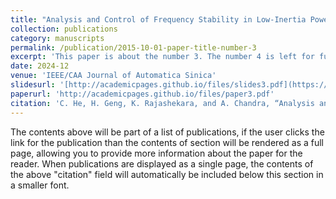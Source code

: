 ```yaml
---
title: "Analysis and Control of Frequency Stability in Low-Inertia Power Systems: A Review"
collection: publications
category: manuscripts
permalink: /publication/2015-10-01-paper-title-number-3
excerpt: 'This paper is about the number 3. The number 4 is left for future work.'
date: 2024-12
venue: 'IEEE/CAA Journal of Automatica Sinica'
slidesurl: '[http://academicpages.github.io/files/slides3.pdf](https://www.ieee-jas.net/en/article/doi/10.1109/JAS.2024.125013)'
paperurl: 'http://academicpages.github.io/files/paper3.pdf'
citation: 'C. He, H. Geng, K. Rajashekara, and A. Chandra, “Analysis and Control of Frequency Stability in Low-Inertia Power Systems: A Review,” _IEEE/CAA JAS_, vol. 11, no. 12, pp. 2363–2383, 2024.'
---
```


The contents above will be part of a list of publications, if the user clicks the link for the publication than the contents of section will be rendered as a full page, allowing you to provide more information about the paper for the reader. When publications are displayed as a single page, the contents of the above "citation" field will automatically be included below this section in a smaller font.
